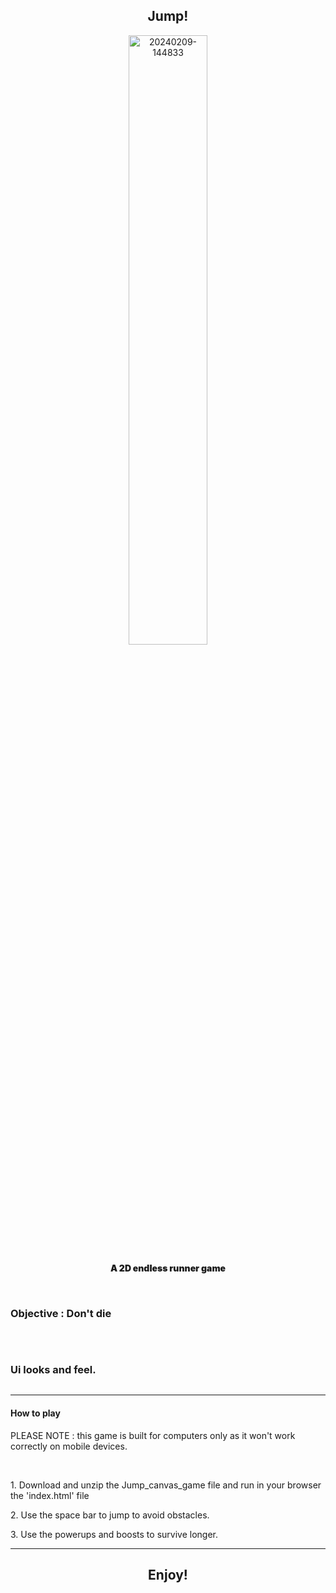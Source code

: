 <h2 align='center'> Jump! </h2>
<p align='center'>
<img  src="https://i.ibb.co/k9hssbM/20240209-144833.jpg" style="width:50%;" alt="20240209-144833">
</p>

<p style='font-weight:900;' align='center'>A 2D endless runner game</p>
<br>

<h3>Objective : Don't die</h3>
<p align='center'>
  <img src='https://i.ibb.co/CJSh6hr/Screenshot-from-2024-11-14-19-02-33.png' alt=''>
</p>

<br>

<h3>Ui looks and feel.</h3>
<p align='center'>
<img src='https://i.ibb.co/N6tx7c5/Screenshot-from-2024-11-14-20-04-10.png' alt=''>  
</p>

<hr>

<h4>How to play</h4>
<p>PLEASE NOTE : this game is built for computers only as it won't work correctly on mobile devices. </p>
<br>
<p>1. Download and unzip the Jump_canvas_game file and run in your browser the 'index.html' file</p>
<p>2. Use the space bar to jump to avoid obstacles.</p>
<p>3. Use the powerups and boosts to survive longer.</p> 
<hr>

<h2 align='center'>Enjoy!</h2>
